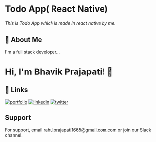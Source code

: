 
# Todo App( React Native)

###### This is Todo App which is made in react native by me.

## 🚀 About Me
I'm a full stack developer...

  

# Hi, I'm Bhavik Prajapati! 👋


  

## 🔗 Links
[![portfolio](https://img.shields.io/badge/my_portfolio-000?style=for-the-badge&logo=ko-fi&logoColor=white)](https://rahul429-wq.github.io/Bhavik-Prajapati/)
[![linkedin](https://img.shields.io/badge/linkedin-0A66C2?style=for-the-badge&logo=linkedin&logoColor=white)](https://www.linkedin.com/in/bhavik-prajapati-67b458163/)
[![twitter](https://img.shields.io/badge/twitter-1DA1F2?style=for-the-badge&logo=twitter&logoColor=white)](https://twitter.com/Bhavikp46526281)


## Support

For support, email rahulprajapati1665@gmail.com.com or join our Slack channel.

  
